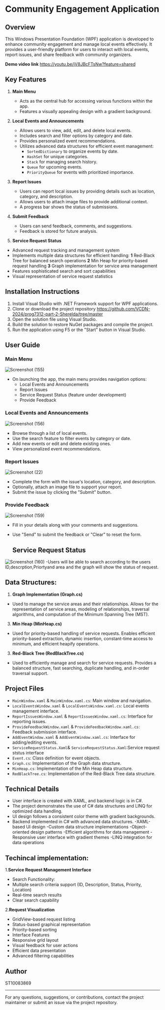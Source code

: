 # Community Engagement Application

## Overview

This Windows Presentation Foundation (WPF) application is developed to enhance community engagement and manage local events effectively. It provides a user-friendly platform for users to interact with local events, report issues, and share feedback with community organizers.

**Demo video link** https://youtu.be/jV8JBcFTsNw?feature=shared
## Key Features

1. **Main Menu**
   - Acts as the central hub for accessing various functions within the app.
   - Features a visually appealing design with a gradient background.

2. **Local Events and Announcements**
   - Allows users to view, add, edit, and delete local events.
   - Includes search and filter options by category and date.
   - Provides personalized event recommendations.
   - Utilizes advanced data structures for efficient event management:
     - `SortedDictionary` to organize events by date.
     - `HashSet` for unique categories.
     - `Stack` for managing search history.
     - `Queue` for upcoming events.
     - `PriorityQueue` for events with prioritized importance.

3. **Report Issues**
   - Users can report local issues by providing details such as location, category, and description.
   - Allows users to attach image files to provide additional context.
   - A progress bar shows the status of submissions.

4. **Submit Feedback**
   - Users can send feedback, comments, and suggestions.
   - Feedback is stored for future analysis.

5. **Service Request Status**
- Advanced request tracking and management system
- Implements multiple data structures for efficient handling:
**1** Red-Black Tree for balanced search operations
**2** Min Heap for priority-based request handling
**3** Graph implementation for service area management
- Features sophisticated search and sort capabilities
- Visual representation of service request statistics

## Installation Instructions

1. Install Visual Studio with .NET Framework support for WPF applications.
2. Clone or download the project repository https://github.com/VCDN-2024/prog7312-part-2-Sherelda/tree/master 
3. Open the solution file using Visual Studio.
4. Build the solution to restore NuGet packages and compile the project.
5. Run the application using F5 or the "Start" button in Visual Studio.

## User Guide

### Main Menu
![Screenshot (155)](https://github.com/user-attachments/assets/e6c54484-c1b6-4e98-a3a3-5d3072f696fc)
- On launching the app, the main menu provides navigation options:
  - Local Events and Announcements
  - Report Issues
  - Service Request Status (feature under development)
  - Provide Feedback

### Local Events and Announcements

![Screenshot (156)](https://github.com/user-attachments/assets/d4d7eae2-e1cb-444f-956d-fc2a667127df)
- Browse through a list of local events.
- Use the search feature to filter events by category or date.
- Add new events or edit and delete existing ones.
- View personalized event recommendations.

### Report Issues

![Screenshot (22)](https://github.com/user-attachments/assets/c695eda3-0b28-43c8-9222-d659ab2db10e)
- Complete the form with the issue's location, category, and description.
- Optionally, attach an image file to support your report.
- Submit the issue by clicking the "Submit" button.

### Provide Feedback

![Screenshot (159)](https://github.com/user-attachments/assets/69cb1498-92f3-4e69-8dd2-aef110b5a8ec)
- Fill in your details along with your comments and suggestions.
- Use "Send" to submit the feedback or "Clear" to reset the form.

  ## Service Request Status 
![Screenshot (160)](https://github.com/user-attachments/assets/2b09b899-d1fc-41fe-a2d3-506d8de5f840)
-Users will be able to search according to the users ID,descrption,Priortyand area and the graph will show the status of request.

  ## Data Structures:
1. **Graph Implementation (Graph.cs)**
- Used to manage the service areas and their relationships. Allows for the representation of service areas, modeling of relationships, traversal algorithms, and computation of the Minimum Spanning Tree (MST).

3. **Min Heap (MinHeap.cs)**
- Used for priority-based handling of service requests. Enables efficient priority-based extraction, dynamic insertion, constant-time access to minimum, and efficient heapify operations.

3. **Red-Black Tree (RedBlackTree.cs)**
 - Used to efficiently manage and search for service requests. Provides a balanced structure, fast searching, duplicate handling, and in-order traversal support.

## Project Files

- `MainWindow.xaml` & `MainWindow.xaml.cs`: Main window and navigation.
- `LocalEventsWindow.xaml` & `LocalEventsWindow.xaml.cs`: Local events management interface.
- `ReportIssuesWindow.xaml` & `ReportIssuesWindow.xaml.cs`: Interface for reporting issues.
- `ProvideFeedbackWindow.xaml` & `ProvideFeedbackWindow.xaml.cs`: Feedback submission interface.
- `AddEventWindow.xaml` & `AddEventWindow.xaml.cs`: Interface for adding/editing events.
- `ServiceRequestStatus.Xaml`& `ServiceRequestStatus.Xaml`:Service request ststus interface
- `Event.cs`: Class definition for event objects.
- `Graph.cs`: Implementation of the Graph data structure.
- `MinHeap.cs`: Implementation of the Min Heap data structure.
- `RedBlackTree.cs`: Implementation of the Red-Black Tree data structure.

## Technical Details 

- User interface is created with XAML, and backend logic is in C#.
- The project demonstrates the use of C# data structures and LINQ for optimized data handling.
- UI design follows a consistent color theme with gradient backgrounds.
- Backend implemented in C# with advanced data structures.
-XAML-based UI design
-Custom data structure implementations
-Object-oriented design patterns
-Efficient algorithms for data management
-Responsive user interface with gradient themes
-LINQ integration for data operations

## Techincal implementation: 
1.**Service Request Management Interface**
 - Search Functionality:
- Multiple search criteria support (ID, Description, Status, Priority, Location)
- Real-time search results
- Clear search capability

2.**Request Visualization**
- GridView-based request listing
- Status-based graphical representation
- Priority-based sorting
- Interface Features
- Responsive grid layout
- Visual feedback for user actions
- Efficient data presentation
- Advanced filtering capabilities

## Author

ST10083869

---

For any questions, suggestions, or contributions, contact the project maintainer or submit an issue via the project repository.
